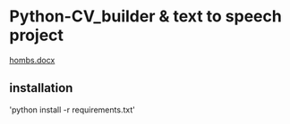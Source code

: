 # Python-CV_builder & text to speech project
[hombs.docx](https://github.com/SoloHombs/Python-CV_builder/files/13839128/hombs.docx)
## installation
'python install -r requirements.txt'
